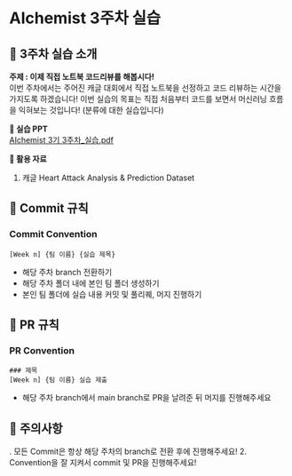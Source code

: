 # AIchemist 3주차 실습

## 🌼 3주차 실습 소개
**주제 : 이제 직접 노트북 코드리뷰를 해봅시다!**      
이번 주차에서는 주어진 캐글 대회에서 
직접 노트북을 선정하고 코드 리뷰하는 시간을 가지도록 하겠습니다! 
이번 실습의 목표는 직접 처음부터 코드를 보면서 머신러닝 흐름을 익혀보는 것입니다!
(분류에 대한 실습입니다)

**📔 실습 PPT**  
[AIchemist 3기 3주차_실습.pdf](https://github.com/user-attachments/files/17088327/AIchemist.3.3._.pdf)

**📑 활용 자료**     
1. 캐글 Heart Attack Analysis & Prediction Dataset      

## 🌱 Commit 규칙   
### Commit Convention      
    [Week n] {팀 이름} {실습 제목}      
+ 해당 주차 branch 전환하기 
+ 해당 주차 폴더 내에 본인 팀 폴더 생성하기
+ 본인 팀 폴더에 실습 내용 커밋 및 풀리퀘, 머지 진행하기
## 🌱 PR 규칙       
### PR Convention
    ### 제목
    [Week n] {팀 이름} 실습 제출     
+ 해당 주차 branch에서 main branch로 PR을 날려준 뒤 머지를 진행해주세요

## 🚨 주의사항   
. 모든 Commit은 항상 해당 주차의 branch로 전환 후에 진행해주세요!
2. Convention을 잘 지켜서 commit 및 PR을 진행해주세요!

